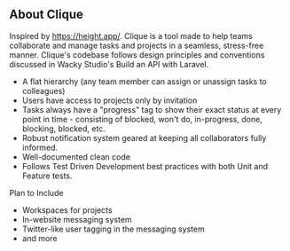 

## About Clique

Inspired by https://height.app/. Clique is a tool made to help teams collaborate and manage tasks and projects in a seamless, stress-free manner. Clique's codebase follows design principles and conventions discussed in Wacky Studio's Build an API with Laravel. 

- A flat hierarchy (any team member can assign or unassign tasks to colleagues)
- Users have access to projects only by invitation
- Tasks always have a "progress" tag to show their exact status at every point in time - consisting of blocked, won't do, in-progress, done, blocking, blocked, etc.
- Robust notification system geared at keeping all collaborators fully informed.
- Well-documented clean code
- Follows Test Driven Development best practices with both Unit and Feature tests.

Plan to Include

- Workspaces for projects
- In-website messaging system
- Twitter-like user tagging in the messaging system
- and more

